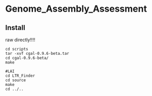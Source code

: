 # Genome_Assembly_Assessment

## Install

raw directly!!!!
```
cd scripts
tar -xvf cgal-0.9.6-beta.tar
cd cgal-0.9.6-beta/
make

#LAI
cd LTR_Finder
cd source
make 
cd ../..

```
